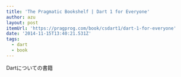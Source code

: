 ```yaml
---
title: 'The Pragmatic Bookshelf | Dart 1 for Everyone'
author: azu
layout: post
itemUrl: 'https://pragprog.com/book/csdart1/dart-1-for-everyone'
date: '2014-11-15T13:40:21.531Z'
tags:
  - dart
  - book
---
```

Dartについての書籍
